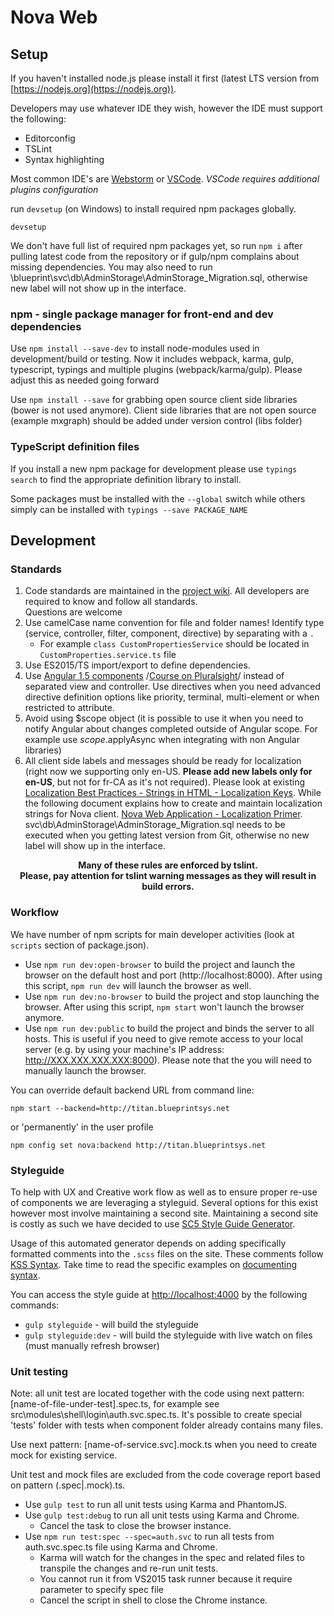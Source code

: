 # Nova Web

## Setup
If you haven't installed node.js please install it first (latest LTS version from [https://nodejs.org](https://nodejs.org)). 

Developers may use whatever IDE they wish, however the IDE must support the following:  
* Editorconfig
* TSLint
* Syntax highlighting  

Most common IDE's are [Webstorm](https://www.jetbrains.com/webstorm/) or [VSCode](https://code.visualstudio.com). _VSCode requires additional plugins configuration_

run `devsetup` (on Windows) to install required npm packages globally.
```
devsetup
```

We don't have full list of required npm packages yet, so run `npm i` after pulling latest code from the repository or if gulp/npm complains about missing dependencies. You may also need to run \blueprint\svc\db\AdminStorage\AdminStorage_Migration.sql, otherwise new label will not show up in the interface.

### npm - single package manager for front-end and dev dependencies 
Use `npm install --save-dev` to install node-modules used in development/build or testing.
Now it includes webpack, karma, gulp, typescript, typings and multiple plugins (webpack/karma/gulp). Please adjust this as needed going forward

Use `npm install --save` for grabbing open source client side libraries (bower is not used anymore). 
Client side libraries that are not open source (example mxgraph) should be added under version control (libs folder)

### TypeScript definition files

If you install a new npm package for development please use `typings search` to find the appropriate definition library to install.  
 
 Some packages must be installed with the `--global` switch while others simply can be installed with `typings --save PACKAGE_NAME`

## Development
### Standards
1. Code standards are maintained in the [project wiki](https://github.com/BlueprintSys/blueprint/wiki/Code-Standards). All developers are required to know and follow all standards.  
Questions are welcome
2. Use camelCase name convention for file and folder names! Identify type (service, controller, filter, component, directive) by separating with a `.`
    * For example `class CustomPropertiesService` should be located in `CustomProperties.service.ts` file
2. Use ES2015/TS import/export to define dependencies.
2. Use [Angular 1.5 components](https://code.angularjs.org/1.5.3/docs/guide/component) /[Course on Pluralsight](https://app.pluralsight.com/library/courses/building-components-angular-1-5/table-of-contents)/ instead of separated view and controller. Use directives when you need advanced directive definition options like priority, terminal, multi-element or when restricted to attribute.
2. Avoid using $scope object (it is possible to use it when you need to notify Angular about changes completed outside of Angular scope. For example use $scope.$applyAsync when integrating with non Angular libraries)
2. All client side labels and messages should be ready for localization (right now we supporting only en-US. **Please add new labels only for en-US**, but not for fr-CA as it's not required). Please look at existing [Localization Best Practices - Strings in HTML - Localization Keys](https://blueprintsys.sharepoint.com/rnd/_layouts/15/guestaccess.aspx?guestaccesstoken=iBqQRHfCLTIEVJtpvZ0qquKLmr52v90H%2brBbSOmZRWI%3d&docid=0ad77a05c9de2460f86ca2dec01e8dfd4). While the following document explains how to create and maintain localization strings for Nova client. [Nova Web Application - Localization Primer](https://github.com/BlueprintSys/blueprint/blob/develop/app/NovaWeb/doc/Nova%20Web%20Application%20-%20Localization%20Primer.docx?raw=true). svc\db\AdminStorage\AdminStorage_Migration.sql needs to be executed when you getting latest version from Git, otherwise no new label will show up in the interface.
 
**<center>Many of these rules are enforced by tslint.  
Please, pay attention for tslint warning messages as they will result in build errors.</center>**

### Workflow
We have number of npm scripts for main developer activities (look at `scripts` section of package.json).

* Use `npm run dev:open-browser` to build the project and launch the browser on the default host and port (http://localhost:8000). After using this script, `npm run dev` will launch the browser as well.
* Use `npm run dev:no-browser` to build the project and stop launching the browser. After using this script, `npm start` won't launch the browser anymore.
* Use `npm run dev:public` to build the project and binds the server to all hosts. This is useful if you need to give remote access to your local server (e.g. by using your machine's IP address: http://XXX.XXX.XXX.XXX:8000). Please note that the you will need to manually launch the browser.

You can override default backend URL from command line:
```
npm start --backend=http://titan.blueprintsys.net
```
or 'permanently' in the user profile
```
npm config set nova:backend http://titan.blueprintsys.net
```

### Styleguide   

To help with UX and Creative work flow as well as to ensure proper re-use of components we are leveraging a styleguid. 
Several options for this exist however most involve maintaining a second site. Maintaining a second site is costly 
as such we have decided to use [SC5 Style Guide Generator](http://styleguide.sc5.io/).  
 
 Usage of this automated generator depends on adding specifically formatted comments into the `.scss` files on the site. 
 These comments follow [KSS Syntax](http://warpspire.com/kss/syntax/). Take time to read the specific examples on [documenting syntax](https://github.com/SC5/sc5-styleguide#documenting-syntax).  
 
 You can access the style guide at [http://localhost:4000](http://localhost:4000) by the following commands:
  * `gulp styleguide`      - will build the styleguide
  * `gulp styleguide:dev`  - will build the styleguide with live watch on files (must manually refresh browser)


### Unit testing
Note: all unit test are located together with the code using next pattern: [name-of-file-under-test].spec.ts, for example see src\modules\shell\login\auth.svc.spec.ts. 
It's possible to create special 'tests' folder with tests when component folder already contains many files.

Use next pattern: [name-of-service.svc].mock.ts when you need to create mock for existing service.

Unit test and mock files are excluded from the code coverage report based on pattern (.spec|.mock).ts.

* Use `gulp test` to run all unit tests using Karma and PhantomJS. 
* Use `gulp test:debug` to run all unit tests using Karma and Chrome. 
  * Cancel the task to close the browser instance.
* Use `npm run test:spec --spec=auth.svc` to run all tests from auth.svc.spec.ts file using Karma and Chrome. 
  * Karma will watch for the changes in the spec and related files to transpile the changes and re-run unit tests.
  * You cannot run it from VS2015 task runner because it require parameter to specify spec file
  * Cancel the script in shell to close the Chrome instance.
